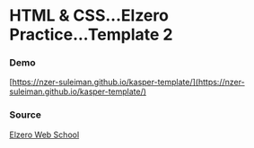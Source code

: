 # HTML & CSS...Elzero Practice...Template 2

### Demo

[https://nzer-suleiman.github.io/kasper-template/](https://nzer-suleiman.github.io/kasper-template/)

### Source

[Elzero Web School](https://www.youtube.com/watch?v=lXVP3rDH9EU&list=PLDoPjvoNmBAxuCSp2_-9LurPqRVwketnc)
